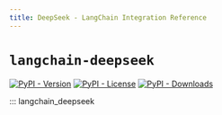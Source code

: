 ```yaml
---
title: DeepSeek - LangChain Integration Reference
---
```


# `langchain-deepseek`

[![PyPI - Version](https://img.shields.io/pypi/v/langchain-deepseek?label=%20)](https://pypi.org/project/langchain-deepseek/#history)
[![PyPI - License](https://img.shields.io/pypi/l/langchain-deepseek)](https://opensource.org/licenses/MIT)
[![PyPI - Downloads](https://img.shields.io/pepy/dt/langchain-deepseek)](https://pypistats.org/packages/langchain-deepseek)

::: langchain_deepseek
